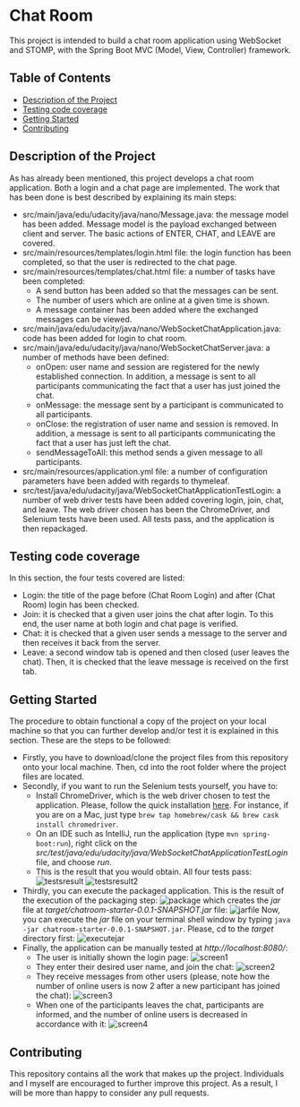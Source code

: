 # Chat Room

This project is intended to build a chat room application using WebSocket and STOMP, with the Spring Boot MVC (Model, View, Controller) framework.

## Table of Contents

* [Description of the Project](#description-of-the-project)
* [Testing code coverage](#testing-code-coverage)
* [Getting Started](#getting-started)
* [Contributing](#contributing)

## Description of the Project

As has already been mentioned, this project develops a chat room application. Both a login and a chat page are implemented. The work that has been done is best described by explaining its main steps:

* src/main/java/edu/udacity/java/nano/Message.java: the message model has been added. Message model is the payload exchanged between client and server. The basic actions of ENTER, CHAT, and LEAVE are covered.
* src/main/resources/templates/login.html file: the login function has been completed, so that the user is redirected to the chat page.
* src/main/resources/templates/chat.html file: a number of tasks have been completed:
    * A send button has been added so that the messages can be sent.
    * The number of users which are online at a given time is shown.
    * A message container has been added where the exchanged messages can be viewed.
* src/main/java/edu/udacity/java/nano/WebSocketChatApplication.java: code has been added for login to chat room.
* src/main/java/edu/udacity/java/nano/WebSocketChatServer.java: a number of methods have been defined:
    * onOpen: user name and session are registered for the newly established connection. In addition, a message is sent to all participants communicating the fact that a user has just joined the chat.
    * onMessage: the message sent by a participant is communicated to all participants.
    * onClose: the registration of user name and session is removed. In addition, a message is sent to all participants communicating the fact that a user has just left the chat.
    * sendMessageToAll: this method sends a given message to all participants.
* src/main/resources/application.yml file: a number of configuration parameters have been added with regards to thymeleaf.
* src/test/java/edu/udacity/java/WebSocketChatApplicationTestLogin: a number of web driver tests have been added covering login, join, chat, and leave. The web driver chosen has been the ChromeDriver, and Selenium tests have been used. All tests pass, and the application is then repackaged.

## Testing code coverage

In this section, the four tests covered are listed:

* Login: the title of the page before (Chat Room Login) and after (Chat Room) login has been checked.
* Join: it is checked that a given user joins the chat after login. To this end, the user name at both login and chat page is verified.
* Chat: it is checked that a given user sends a message to the server and then receives it back from the server.
* Leave: a second window tab is opened and then closed (user leaves the chat). Then, it is checked that the leave message is received on the first tab.

## Getting Started

The procedure to obtain functional a copy of the project on your local machine so that you can further develop and/or test it is explained in this section. These are the steps to be followed:

* Firstly, you have to download/clone the project files from this repository onto your local machine. Then, cd into the root folder where the project files are located.
* Secondly, if you want to run the Selenium tests yourself, you have to:
    * Install ChromeDriver, which is the web driver chosen to test the application. Please, follow the quick installation [here](https://github.com/SeleniumHQ/selenium/wiki/ChromeDriver#quick-installation). For instance, if you are on a Mac, just type `brew tap homebrew/cask && brew cask install chromedriver`.
    * On an IDE such as IntelliJ, run the application (type `mvn spring-boot:run`), right click on the *src/test/java/edu/udacity/java/WebSocketChatApplicationTestLogin* file, and choose *run*.
    * This is the result that you would obtain. All four tests pass:
    ![testsresult](/ScreenShots/testsresult.png)
    ![testsresult2](/ScreenShots/testsresult2.png)
* Thirdly, you can execute the packaged application. This is the result of the execution of the packaging step:
![package](/ScreenShots/package.png)
which creates the *jar* file at *target/chatroom-starter-0.0.1-SNAPSHOT.jar* file:
![jarfile](/ScreenShots/jarfile.png)
Now, you can execute the *jar* file on your terminal shell window by typing `java -jar chatroom-starter-0.0.1-SNAPSHOT.jar`. Please, cd to the *target* directory first:
![executejar](/ScreenShots/executejar.png)
* Finally, the application can be manually tested at *http://localhost:8080/*:
    * The user is initially shown the login page:
    ![screen1](/ScreenShots/screen1.png)
    * They enter their desired user name, and join the chat:
    ![screen2](/ScreenShots/screen2.png)
    * They receive messages from other users (please, note how the number of online users is now 2 after a new participant has joined the chat):
    ![screen3](/ScreenShots/screen3.png)
    * When one of the participants leaves the chat, participants are informed, and the number of online users is decreased in accordance with it:
    ![screen4](/ScreenShots/screen4.png)

## Contributing

This repository contains all the work that makes up the project. Individuals and I myself are encouraged to further improve this project. As a result, I will be more than happy to consider any pull requests.
